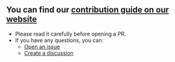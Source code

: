 ## You can find our [contribution guide on our website][contributing]

- Please read it carefully before opening a PR.
- If you have any questions, you can:
    - [Open an issue][issues]
    - [Create a discussion][discussions]

[contributing]: https://github.com/jameswlane/devex/contributing
[issues]: https://github.com/jameswlane/devex/issues
[discussions]: https://github.com/jameswlane/devex/discussions
